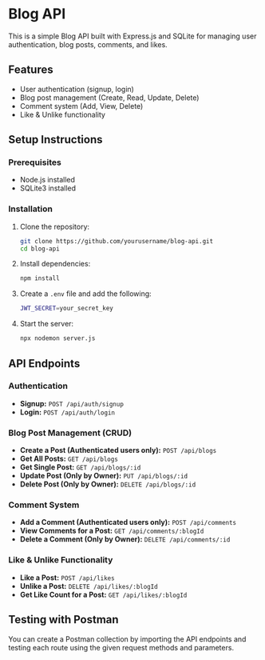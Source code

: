 # Blog API

This is a simple Blog API built with Express.js and SQLite for managing user authentication, blog posts, comments, and likes.

## Features
- User authentication (signup, login)
- Blog post management (Create, Read, Update, Delete)
- Comment system (Add, View, Delete)
- Like & Unlike functionality

## Setup Instructions

### Prerequisites
- Node.js installed
- SQLite3 installed

### Installation
1. Clone the repository:
   ```sh
   git clone https://github.com/yourusername/blog-api.git
   cd blog-api
   ```
2. Install dependencies:
   ```sh
   npm install
   ```
3. Create a `.env` file and add the following:
   ```sh
   JWT_SECRET=your_secret_key
   ```
4. Start the server:
   ```sh
   npx nodemon server.js
   ```

## API Endpoints

### Authentication
- **Signup:** `POST /api/auth/signup`
- **Login:** `POST /api/auth/login`

### Blog Post Management (CRUD)
- **Create a Post (Authenticated users only):** `POST /api/blogs`
- **Get All Posts:** `GET /api/blogs`
- **Get Single Post:** `GET /api/blogs/:id`
- **Update Post (Only by Owner):** `PUT /api/blogs/:id`
- **Delete Post (Only by Owner):** `DELETE /api/blogs/:id`

### Comment System
- **Add a Comment (Authenticated users only):** `POST /api/comments`
- **View Comments for a Post:** `GET /api/comments/:blogId`
- **Delete a Comment (Only by Owner):** `DELETE /api/comments/:id`

### Like & Unlike Functionality
- **Like a Post:** `POST /api/likes`
- **Unlike a Post:** `DELETE /api/likes/:blogId`
- **Get Like Count for a Post:** `GET /api/likes/:blogId`

## Testing with Postman
You can create a Postman collection by importing the API endpoints and testing each route using the given request methods and parameters.

